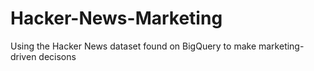 # Hacker-News-Marketing
Using the Hacker News dataset found on BigQuery to make marketing-driven decisons
